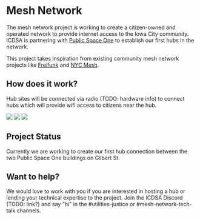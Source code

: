 # Mesh Network

The mesh network project is working to create a citizen-owned and operated network to provide internet access to the Iowa City community.  ICDSA is partnering with [Public Space One](http://www.publicspaceone.com/) to establish our first hubs in the network.

This project takes inspiration from existing community mesh network projects like [Freifunk](https://www.nycmesh.net/) and [NYC Mesh](https://www.nycmesh.net/).

## How does it work?

Hub sites will be connected via radio (TODO: hardware info) to connect hubs which will provide wifi access to citizens near the hub.

![](https://placehold.co/250)
![](https://placehold.co/250)
![](https://placehold.co/250)

## Project Status

Currently we are working to create our first hub connection between the two Public Space One buildings on Gilbert St.

## Want to help?

We would love to work with you if you are interested in hosting a hub or lending your technical expertise to the project. Join the ICDSA Discord (TODO: link?) and say "hi" in the #utilities-justice or #mesh-network-tech-talk channels.